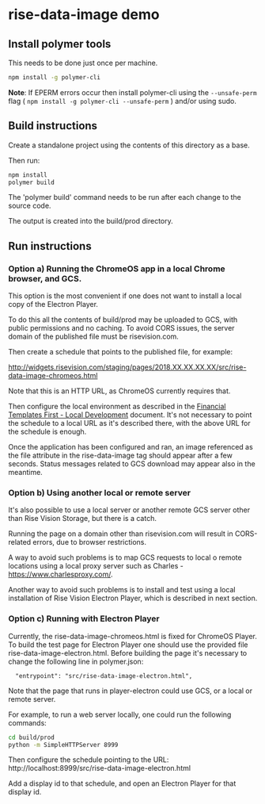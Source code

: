 # rise-data-image demo

## Install polymer tools

This needs to be done just once per machine.

```bash
npm install -g polymer-cli
```

**Note**: If EPERM errors occur then install polymer-cli using the
`--unsafe-perm` flag ( `npm install -g polymer-cli --unsafe-perm` )
and/or using sudo.

## Build instructions

Create a standalone project using the contents of this directory as a base.

Then run:

```bash
npm install
polymer build
```

The 'polymer build' command needs to be run after each change to the source
code.

The output is created into the build/prod directory.

## Run instructions

### Option a) Running the ChromeOS app in a local Chrome browser, and GCS.

This option is the most convenient if one does not want to install a local
copy of the Electron Player.

To do this all the contents of build/prod may be uploaded to GCS,
with public permissions and no caching. To avoid CORS issues, the server
domain of the published file must be risevision.com.

Then create a schedule that points to the published file, for example:

  http://widgets.risevision.com/staging/pages/2018.XX.XX.XX.XX/src/rise-data-image-chromeos.html

Note that this is an HTTP URL, as ChromeOS currently requires that.

Then configure the local environment as described in the
[Financial Templates First - Local Development](https://docs.google.com/document/d/1xbtDo9GnhbH0lGeQmgTdSb-U5ed0vTjufhxZBV-1C4A/edit)
document. It's not necessary to point the schedule to a local URL as it's
described there, with the above URL for the schedule is enough.

Once the application has been configured and ran, an image referenced as the
file attribute in the rise-data-image tag should appear after a few seconds.
Status messages related to GCS download may appear also in the meantime.

### Option b) Using another local or remote server

It's also possible to use a local server or another remote GCS server other
than Rise Vision Storage, but there is a catch.

Running the page on a domain other than risevision.com will result in
CORS-related errors, due to browser restrictions.

A way to avoid such problems is to map GCS requests to local o remote locations
using a local proxy server such as Charles - https://www.charlesproxy.com/.

Another way to avoid such problems is to install and test using a local
installation of Rise Vision Electron Player, which is described in next
section.

### Option c) Running with Electron Player

Currently, the rise-data-image-chromeos.html is fixed for ChromeOS Player.
To build the test page for Electron Player one should use the provided file
rise-data-image-electron.html. Before building the page
it's necessary to change the following line in polymer.json:

```
  "entrypoint": "src/rise-data-image-electron.html",
```

Note that the page that runs in player-electron could use GCS, or a local or
remote server.

For example, to run a web server locally, one could run the following commands:

```bash
cd build/prod
python -m SimpleHTTPServer 8999
```

Then configure the schedule pointing to the URL:
http://localhost:8999/src/rise-data-image-electron.html

Add a display id to that schedule, and open an Electron Player for that
display id.
